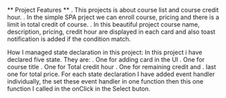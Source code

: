 ** Project Features **
. This projects is about course list and course credit hour.
. In the simple SPA prject we can enroll course, pricing and there is a limit in total credit of course.
. In this beautiful project course name, description, pricing, credit hour are displayed in each card and also toast notification is added if the condition match.


How I managed state declaration in this project:
In this project i have declared five state. They are:
.  One for adding card in the UI
.  One for course title
.  One for Total credit hour
.  One for remaining credit and
.  last one for total price.
For each state declaration I have added event handler individually, the set these event handler in one function then this one function I called in the onClick in the Select buton.
